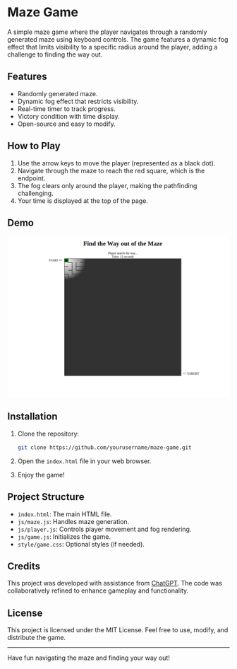 # Maze Game

A simple maze game where the player navigates through a randomly generated maze using keyboard controls. The game features a dynamic fog effect that limits visibility to a specific radius around the player, adding a challenge to finding the way out.

## Features

- Randomly generated maze.
- Dynamic fog effect that restricts visibility.
- Real-time timer to track progress.
- Victory condition with time display.
- Open-source and easy to modify.

## How to Play

1. Use the arrow keys to move the player (represented as a black dot).
2. Navigate through the maze to reach the red square, which is the endpoint.
3. The fog clears only around the player, making the pathfinding challenging.
4. Your time is displayed at the top of the page.

## Demo

![Maze Game Screenshot](screenshot.png)

## Installation

1. Clone the repository:
   ```bash
   git clone https://github.com/yourusername/maze-game.git
   ```

2. Open the `index.html` file in your web browser.

3. Enjoy the game!

## Project Structure

- `index.html`: The main HTML file.
- `js/maze.js`: Handles maze generation.
- `js/player.js`: Controls player movement and fog rendering.
- `js/game.js`: Initializes the game.
- `style/game.css`: Optional styles (if needed).

## Credits

This project was developed with assistance from [ChatGPT](https://openai.com/chatgpt). The code was collaboratively refined to enhance gameplay and functionality.

## License

This project is licensed under the MIT License. Feel free to use, modify, and distribute the game.

---

Have fun navigating the maze and finding your way out!

